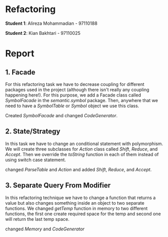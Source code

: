 Refactoring
==============

**Student 1**: Alireza Mohammadian - 97110188

**Student 2**: Kian Bakhtari - 97110025

# Report

## 1. Facade

For this refactoring task we have to decrease coupling for different packages used in the project (although there isn't really any coupling happening here!). For this purpose, we add a Facade class called _SymbolFacade_ in the _semantic.symbol_ package. Then, anywhere that we need to have a _SymbolTable_ or _Symbol_ object we use this class.

Created _SymbolFacade_ and changed _CodeGenerator_.

## 2. State/Strategy

In this task we have to change an conditional statement with polymorphism. We will create three subclasses for _Action_ class called _Shift_, _Reduce_, and _Accept_. Then we override the _toString_ function in each of them instead of using switch case statement.

changed _ParseTable_ and _Action_ and added _Shift_, _Reduce_, and _Accept_.

## 3. Separate Query From Modifier

In this refactoring technique we have to change a function that returns a value but also changes something inside an object to two separate functions. We changed _getTemp_ function in memory to two different functions, the first one create required space for the temp and second one will return the last temp space.

changed _Memory_ and _CodeGenerator_




